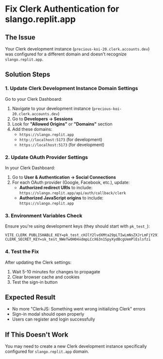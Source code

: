 # Fix Clerk Authentication for slango.replit.app

## The Issue
Your Clerk development instance (`precious-koi-20.clerk.accounts.dev`) was configured for a different domain and doesn't recognize `slango.replit.app`.

## Solution Steps

### 1. Update Clerk Development Instance Domain Settings

Go to your Clerk Dashboard:
1. Navigate to your development instance (`precious-koi-20.clerk.accounts.dev`)
2. Go to **Developers → Sessions**
3. Look for **"Allowed Origins"** or **"Domains"** section
4. Add these domains:
   - `https://slango.replit.app`
   - `http://localhost:5173` (for development)
   - `https://localhost:5173` (for development)

### 2. Update OAuth Provider Settings

In your Clerk Dashboard:
1. Go to **User & Authentication → Social Connections**
2. For each OAuth provider (Google, Facebook, etc.), update:
   - **Authorized redirect URIs** to include: `https://slango.replit.app/api/auth/callback/clerk`
   - **Authorized JavaScript origins** to include: `https://slango.replit.app`

### 3. Environment Variables Check

Ensure you're using development keys (they should start with `pk_test_`):
```
VITE_CLERK_PUBLISHABLE_KEY=pk_test_cHJlY2lvdXMta29pLTIwLmNsZXJrLmFjY291bnRzLmRldiQ
CLERK_SECRET_KEY=sk_test_NWeTw0H04xdmpLCcX63n1SpyXydBcgUemPlEslsfzi
```

### 4. Test the Fix

After updating the Clerk settings:
1. Wait 5-10 minutes for changes to propagate
2. Clear browser cache and cookies
3. Test the sign-in button

## Expected Result
- No more "ClerkJS: Something went wrong initializing Clerk" errors
- Sign-in modal should open properly
- Users can register and login successfully

## If This Doesn't Work
You may need to create a new Clerk development instance specifically configured for `slango.replit.app` domain.